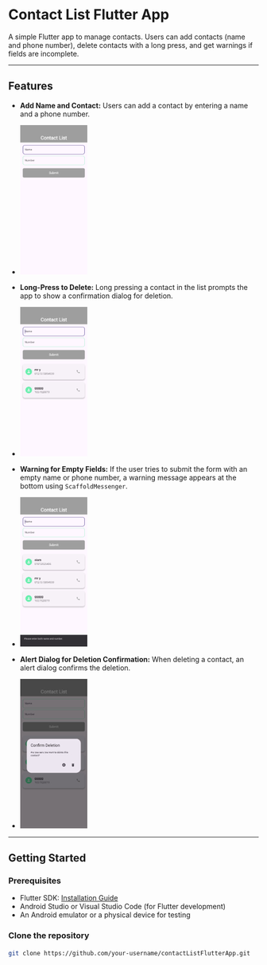 # Contact List Flutter App

A simple Flutter app to manage contacts. Users can add contacts (name and phone number), delete contacts with a long press, and get warnings if fields are incomplete.

---

## Features

- **Add Name and Contact:** Users can add a contact by entering a name and a phone number.
  
- ![Add Name and Contact](assets/home.jpg)

- **Long-Press to Delete:** Long pressing a contact in the list prompts the app to show a confirmation dialog for deletion.
  
- ![Long Press to Delete](assets/afterDelete.jpg)

- **Warning for Empty Fields:** If the user tries to submit the form with an empty name or phone number, a warning message appears at the bottom using `ScaffoldMessenger`.
  
- ![Empty Field Warning](assets/afteraddingcontact.jpg)

- **Alert Dialog for Deletion Confirmation:** When deleting a contact, an alert dialog confirms the deletion.
  
- ![Delete Confirmation Dialog](assets/deleteConfirmationDialogue.jpg)

---

## Getting Started

### Prerequisites

- Flutter SDK: [Installation Guide](https://flutter.dev/docs/get-started/install)
- Android Studio or Visual Studio Code (for Flutter development)
- An Android emulator or a physical device for testing

### Clone the repository

```bash
git clone https://github.com/your-username/contactListFlutterApp.git
